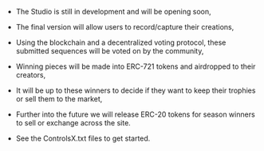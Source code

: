 - The Studio is still in development and will be opening soon,
- The final version will allow users to record/capture their creations,
- Using the blockchain and a decentralized voting protocol, these submitted sequences will be voted on by the community,
- Winning pieces will be made into ERC-721 tokens and airdropped to their creators, 
- It will be up to these winners to decide if they want to keep their trophies or sell them to the market,

- Further into the future we will release ERC-20 tokens for season winners to sell or exchange across the site.

- See the ControlsX.txt files to get started.

